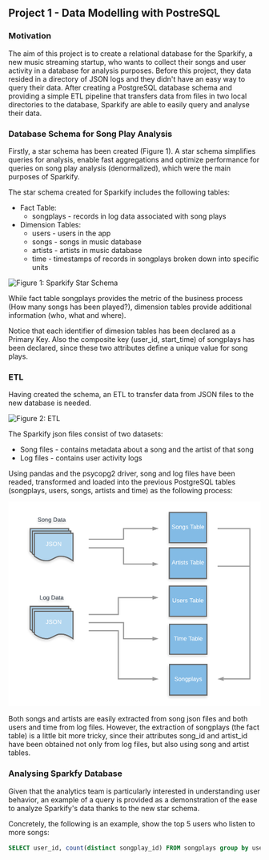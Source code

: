 ## Project 1 - Data Modelling with PostreSQL

### Motivation

The aim of this project is to create a relational database for the Sparkify, a new music streaming startup, who wants to collect their songs and user activity in a database for analysis purposes. Before this project, they data resided in a directory of JSON logs and they didn't have an easy way to query their data. After creating a PostgreSQL database schema and providing a simple ETL pipeline that transfers data from files in two local directories to the database, Sparkify are able to easily query and analyse their data.

### Database Schema for Song Play Analysis

Firstly, a star schema has been created (Figure 1). A star schema simplifies queries for analysis, enable fast aggregations and optimize performance for queries on song play analysis (denormalized), which were the main purposes of Sparkify. 

The star schema created for Sparkify includes the following tables:

- Fact Table: 
    - songplays - records in log data associated with song plays
- Dimension Tables: 
    - users - users in the app
    - songs - songs in music database
    - artists - artists in music database
    - time - timestamps of records in songplays broken down into specific units
    
![Figure 1: Sparkify Star Schema](img/star_scheme.PNG)

While fact table songplays provides the metric of the business process (How many songs has been played?), dimension tables provide additional information (who, what and where).

Notice that each identifier of dimesion tables has been declared as a Primary Key. Also the composite key (user_id, start_time) of songplays has been declared, since these two attributes define a unique value for song plays.

### ETL

Having created the schema, an ETL to transfer data from JSON files to the new database is needed. 

![Figure 2: ETL](img/json_to_postgresql.PNG)

The Sparkify json files consist of two datasets: 
- Song files - contains metadata about a song and the artist of that song
- Log files - contains user activity logs 

Using pandas and the psycopg2 driver, song and log files have been readed, transformed and loaded into the previous PostgreSQL tables (songplays, users, songs, artists and time) as the following process:

![Figure 2: ETL: From JSON files to PostgreSQL Tables](img/json_to_tables.png)

Both songs and artists are easily extracted from song json files and both users and time from log files. However, the extraction of songplays (the fact table) is a little bit more tricky, since their attributes song_id and artist_id have been obtained not only from log files, but also using song and artist tables.

### Analysing Sparkfy Database

Given that the analytics team is particularly interested in understanding user behavior, an example of a query is provided as a demonstration of the ease to analyze Sparkify's data thanks to the new star schema.

Concretely, the following is an example, show the top 5 users who listen to more songs:

```sql
SELECT user_id, count(distinct songplay_id) FROM songplays group by user_id order by count(distinct songplay_id) desc LIMIT 5;
```
